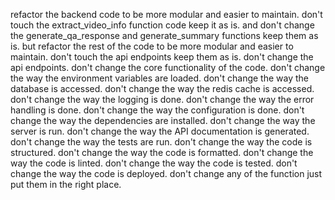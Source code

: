 refactor the backend code to be more modular and easier to maintain. don't touch the extract_video_info function code keep it as is. and don't change the generate_qa_response and generate_summary functions keep them as is. but refactor the rest of the code to be more modular and easier to maintain. don't touch the api endpoints keep them as is. don't change the api endpoints. don't change the core functionality of the code. don't change the way the environment variables are loaded.
don't change the way the database is accessed. don't change the way the redis cache is accessed. don't change the way the logging is done. don't change the way the error handling is done. don't change the way the configuration is done. don't change the way the dependencies are installed. don't change the way the server is run. don't change the way the API documentation is generated. don't change the way the tests are run. don't change the way the code is structured. don't change the way the code is formatted. don't change the way the code is linted. don't change the way the code is tested. don't change the way the code is deployed. don't change any of the function just put them in the right place.